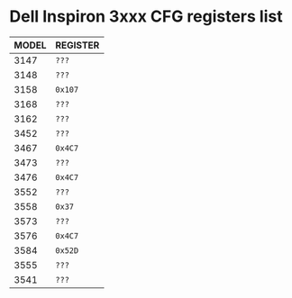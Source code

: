 # Dell Inspiron 3xxx CFG registers list


| MODEL|REGISTER   |
|---|---|
|3147|`???`|
|3148|`???`|
|3158|`0x107`|
|3168|`???`|
|3162|`???`|
|3452|`???`|
|3467|`0x4C7`|
|3473|`???`|
|3476|`0x4C7`|
|3552|`???`|
|3558|`0x37`|
|3573|`???`|
|3576|`0x4C7`|
|3584|`0x52D`|
|3555|`???`|
|3541|`???`|
